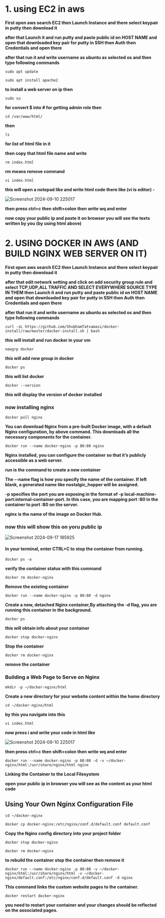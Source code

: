 # 1. using EC2 in aws

**First open aws search EC2 then Launch Instance and there select keypair in putty then download it**

**after that Launch it and run putty and paste public id on HOST NAME and open that downloaded key pair for putty in SSH then Auth then Credentials and open there**

**after that run it and write username as ubuntu as selected os and then type following commands**


```
sudo apt update
```

```
sudo apt install apache2
```
**to install a web server on ip then**

```
sudo su
```
 **for convert $ into # for getting admin role then**

```
cd /var/www/html/
```
   
   **then**

```
ls
```
  **for list of html file in it**

**then copy that html file name and write**
```
rm index.html
```
**rm means remove command**

```
vi index.html
```
 **this will open a notepad like and write html code there like (vi is editor) -**

![Screenshot 2024-09-10 225017](https://github.com/user-attachments/assets/ae2e7ceb-b9e6-4f82-a7ff-80b2bc47861c)




**then press ctrl+c then shift+colon then write wq and enter**

**now copy your public ip and paste it on browser you will see the texts written by you (by using html above)**


# 2. USING DOCKER IN AWS (AND BUILD NGINX WEB SERVER ON IT)

**First open aws search EC2 then Launch Instance and there select keypair in putty then download it**

**after that edit network setting and click on add security group rule and select TCP,UDP,ALL TRAFFIC AND SELECT EVERYWHERE SOURCE TYPE IN THEM then Launch it and run putty and paste public id on HOST NAME and open that downloaded key pair for putty in SSH then Auth then Credentials and open there**

**after that run it and write username as ubuntu as selected os and then type following commands**
```terminal
curl -sL https://github.com/ShubhamTatvamasi/docker-install/raw/master/docker-install.sh | bash
```
**this will install and run docker in your vm**

```terminal
newgrp docker
```
**this will add new group in docker**

```terminal
docker ps
```
**this will list docker**

```terminal
docker --version
```
**this will display the version of docker installed**

### now installing nginx

```terminal
docker pull nginx
```
**You can download Nginx from a pre-built Docker image, with a default Nginx configuration, by above command.
This downloads all the necessary components for the container.**

```terminal
docker run --name docker-nginx -p 80:80 nginx
```
**Nginx installed, you can configure the container so that it’s publicly accessible as a web server.**

**run is the command to create a new container**

**The --name flag is how you specify the name of the container. If left blank, a generated name like nostalgic_hopper will be assigned.**

**-p specifies the port you are exposing in the format of -p local-machine-port:internal-container-port. In this case, you are mapping port :80 in the container to port :80 on the server.**

**nginx is the name of the image on Docker Hub.**


### now this will show this on yoru public ip
![Screenshot 2024-09-17 185925](https://github.com/user-attachments/assets/bb2255a5-8c0b-4d5b-81ee-a1c6a552f5da)



#### In your terminal, enter CTRL+C to stop the container from running.


```terminal
docker ps -a
```
**verify the container status with this command**

```terminal
docker rm docker-nginx
```
**Remove the existing  container**

```terminal
docker run --name docker-nginx -p 80:80 -d nginx
```
**Create a new, detached Nginx container,By attaching the -d flag, you are running this container in the background.**


```terminal
docker ps
```
**this will obtain info about your container**


```terminal
docker stop docker-nginx
```
**Stop the container**


```terminal
docker rm docker-nginx
```
**remove the container**


### Building a Web Page to Serve on Nginx


```terminal
mkdir -p ~/docker-nginx/html
```
**Create a new directory for your website content within the home directory**


```terminal
cd ~/docker-nginx/html
```
**by this you navigate into this**


```terminal
vi index.html
```
**now press i and write your code in html like**

![Screenshot 2024-09-10 225017](https://github.com/user-attachments/assets/ae2e7ceb-b9e6-4f82-a7ff-80b2bc47861c)

**then press ctrl+c then shift+colon then write wq and enter**


```terminal
docker run --name docker-nginx -p 80:80 -d -v ~/docker-nginx/html:/usr/share/nginx/html nginx
```
**Linking the Container to the Local Filesystem**

**open your public ip in browser you will see as the content as  your html code**


## Using Your Own Nginx Configuration File

```terminal
cd ~/docker-nginx
```

```terminal
docker cp docker-nginx:/etc/nginx/conf.d/default.conf default.conf
```
**Copy the Nginx config directory into your project folder**



```terminal
docker stop docker-nginx
```


```terminal
docker rm docker-nginx
```
**to rebuild the container stop the container then remove it**



```terminal
docker run --name docker-nginx -p 80:80 -v ~/docker-nginx/html:/usr/share/nginx/html -v ~/docker-nginx/default.conf:/etc/nginx/conf.d/default.conf -d nginx
```
**This command links the custom website pages to the container.**




```
docker restart docker-nginx
```
**you need to restart your container and your changes should be reflected on the associated pages.**









